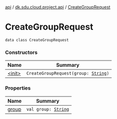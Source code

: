 [api](../../index.md) / [dk.sdu.cloud.project.api](../index.md) / [CreateGroupRequest](./index.md)

# CreateGroupRequest

`data class CreateGroupRequest`

### Constructors

| Name | Summary |
|---|---|
| [&lt;init&gt;](-init-.md) | `CreateGroupRequest(group: `[`String`](https://kotlinlang.org/api/latest/jvm/stdlib/kotlin/-string/index.html)`)` |

### Properties

| Name | Summary |
|---|---|
| [group](group.md) | `val group: `[`String`](https://kotlinlang.org/api/latest/jvm/stdlib/kotlin/-string/index.html) |
